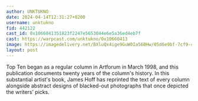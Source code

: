 ```yaml
---
author: UNKTUKNO
date: 2024-04-14T12:31:27+0200
username: unktukno
fid: 442122
cast_id: 0x1066041351823f2247e5653044e6e5a36ed4eb7f
cast: https://warpcast.com/unktukno/0x10660413
image: https://imagedelivery.net/BXluQx4ige9GuW0Ia56BHw/05d6e9bf-7cf9-40b6-4ff2-a98507c0d800/original
layout: post
---
```

Top Ten began as a regular column in Artforum in March 1998, and this publication documents twenty years of the column's history. In this substantial artist's book, James Hoff has reprinted the text of every column alongside abstract designs of blacked-out photographs that once depicted the writers’ picks.  

<img src='https://imagedelivery.net/BXluQx4ige9GuW0Ia56BHw/05d6e9bf-7cf9-40b6-4ff2-a98507c0d800/original' alt='' referrerpolicy='no-referrer'/>